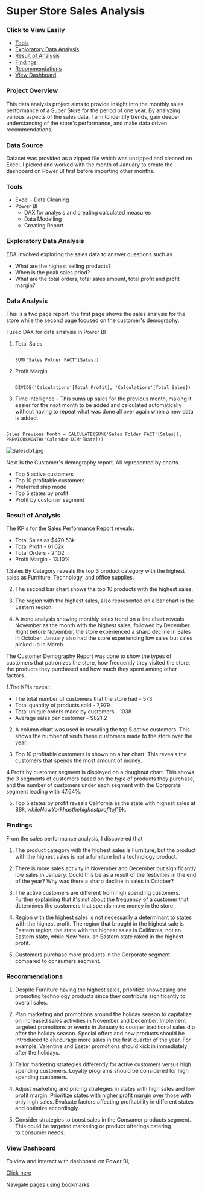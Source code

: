 # Super Store Sales Analysis

### Click to View Easily
- [Tools](#tools)
- [Exploratory Data Analysis](#exploratory-data-analysis)
- [Result of Analysis](#result-of-analysis)
- [Findings](#findings)
- [Recommendations](#recommendations)
- [View Dashboard](#view-dashboard)

### Project Overview

This data analysis project aims to provide insight into the monthly sales performance of a Super Store for the period of one year. By analyzing various aspects of the sales data, I aim to identify trends, gain deeper understanding of the store's performance, and make data driven recommendations.

### Data Source

Dataset was provided as a zipped file which was unzipped and cleaned on Excel. I picked and worked with the month of January to create the dashboard on Power BI first before importing other months.

### Tools
- Excel - Data Cleaning
- Power BI
   - DAX for analysis and creating calculated measures
   - Data Modelling
   - Creating Report


### Exploratory Data Analysis

EDA involved exploring the sales data to answer questions such as

- What are the highest selling products?
- When is the peak sales priod?
- What are the total orders, total sales amount, total profit and profit margin?


### Data Analysis
This is a two page report. the first page shows the sales analysis for the store while the second page focused on the customer's demography.

I used DAX for data analysis in Power BI

1. Total Sales
   ```DAX
   
   SUM('Sales Folder FACT'[Sales])
   ```
2. Profit Margin
   ```DAX

   DIVIDE('Calculations'[Total Profit], 'Calculations'[Total Sales])
   ```
3. Time Intellignce - This sums up sales for the previous month, making it easier for the next month to be added and calculated automatically without having to repeat what was done all over again when a new data is added.
```DAX

Sales Previous Month = CALCULATE(SUM('Sales Folder FACT'[Sales]), PREVIOUSMONTH('Calendar DIM'[Date]))
```




![Salesdb1.jpg](https://github.com/ChisomNneoma/Sales/assets/154308780/ee646fa1-a97e-489c-8fb8-a0939d930410)




Next is the Customer's demography report. All represented by charts.

- Top 5 active customers
- Top 10 profitable customers
- Preferred ship mode
- Top 5 states by profit
- Profit by customer segment




### Result of Analysis

The KPIs for the Sales Performance Report reveals:
- Total Sales as $470.53k
- Total Profit - 61.62k
- Total Orders - 2,102
- Profit Margin - 13.10%


1.Sales By Category reveals the top 3 product category with the highest sales as Furniture, Technology, and office supplies.

2. The second bar chart shows the top 10 products with the highest sales.

3. The region with the highest sales, also represented on a bar chart is the Eastern region.

4. A trend analysis showing monthly sales trend on a line chart reveals November as the month with the highest sales, followed by December. Right before November, the store experienced a sharp decline in Sales in October.
January also had the store experiencing low sales but sales picked up in March.

The Customer Demography Report was done to show the types of customers that patronizes the store, how frequently they visited the store, the products they purchased and how much they spent among other factors.

1.The KPIs reveal:

- The total number of customers that the store had - 573
- Total quantity of products sold - 7,979
- Total unique orders made by customers - 1038
- Average sales per customer - $821.2

2. A column chart was used in revealing the top 5 active customers. This shows the number of visits these customers made to the store over the year.

3. Top 10 profitable customers is shown on a bar chart. This reveals the customers that spends the most amount of money.

4.Profit by customer segment is displayed on a doughnut chart. This shows the 3 segments of customers based on the type of products they purchase, and the number of customers under each segment with the Corporate segment leading with 47.64%.

5. Top 5 states by profit reveals California as the state with highest sales at $88k , while New York has the highest profit of $19k.



### Findings

From the sales performance analysis, I discovered that

1. The product category with the highest sales is Furniture, but the product with the highest sales is not a furniture but a technology product.

2. There is more sales activity in November and December but significantly low sales in January. Could this be as a result of the festivities in the end of the year?
Why was there a sharp decline in sales in October?

3. The active customers are different from high spending customers. Further explaining that it's not about the frequency of a customer that determines the customers that spends more money in the store.

4. Region with the highest sales is not necessarily a determinant to states with the highest profit.
The region that brought in the highest sale is Eastern region, the state with the highest sales is California, not an Eastern state, while New York, an Eastern state raked in the highest profit.

5. Customers purchase more products in the Corporate segment compared to consumers segment.


### Recommendations

1. Despite Furniture having the highest sales, prioritize showcasing and promoting technology products since they contribute significantly to overall sales. 

2. Plan marketing and promotions around the holiday season to capitalize on increased sales activities in November and December.
Implement targeted promotions or events in January to counter traditional sales dip after the holiday season. Special offers and new products should be introduced to encourage more sales in the first quarter of the year. For example, Valentine and Easter promotions should kick in immediately after the holidays.

3. Tailor marketing strategies differently for active customers versus high spending customers.
Loyalty programs should be considered for high spending customers.

4. Adjust marketing and pricing strategies in states with high sales and low profit margin. Prioritize states with higher profit margin over those with only high sales. Evaluate factors affecting profitability in different states and optimize accordingly.

5. Consider strategies to boost sales in the Consumer products segment. This could be targeted marketing or product offerings catering to consumer needs.

### View Dashboard

To view and interact with dashboard on Power BI,

[Click here](https://app.powerbi.com/view?r=eyJrIjoiOWJmZmIwMDYtM2ZjOS00NDRmLThjZDEtMWJmMmY3OWEyZjI4IiwidCI6IjY4NGU3NTM1LWJlODEtNDQ0Yi05ZWMwLWNjZWYzMDQxYTQyNiJ9)

Navigate pages using bookmarks


